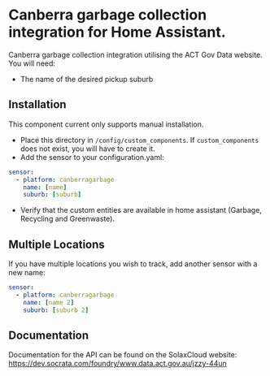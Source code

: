 # Canberra garbage collection integration for Home Assistant.

Canberra garbage collection integration utilising the ACT Gov Data website.
You will need:

- The name of the desired pickup suburb

## Installation

This component current only supports manual installation.
- Place this directory in `/config/custom_components`. If `custom_components`
  does not exist, you will have to create it.
- Add the sensor to your configuration.yaml:

```yaml
sensor:
  - platform: canberragarbage
    name: [name]
    suburb: [suburb]
```
- Verify that the custom entities are available in home assistant (Garbage,
  Recycling and Greenwaste).

## Multiple Locations

If you have multiple locations you wish to track, add another sensor with a new
name:

```yaml
sensor:
  - platform: canberragarbage
    name: [name 2]
    suburb: [suburb 2]
```
## Documentation

Documentation for the API can be found on the SolaxCloud website:
https://dev.socrata.com/foundry/www.data.act.gov.au/jzzy-44un
